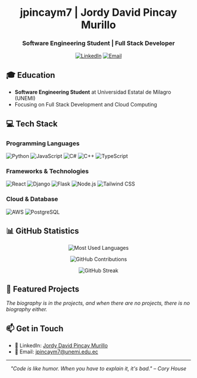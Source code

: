 <div align="center">
  

# jpincaym7 | Jordy David Pincay Murillo
### Software Engineering Student | Full Stack Developer

[![LinkedIn](https://img.shields.io/badge/LinkedIn-0077B5?style=for-the-badge&logo=linkedin&logoColor=white)](https://www.linkedin.com/in/jordy-david-pincay-murillo-9029502b8/)
[![Email](https://img.shields.io/badge/Email-D14836?style=for-the-badge&logo=gmail&logoColor=white)](mailto:jpincaym7@unemi.edu.ec)

</div>

## 🎓 Education
- **Software Engineering Student** at Universidad Estatal de Milagro (UNEMI)
- Focusing on Full Stack Development and Cloud Computing

## 💻 Tech Stack

### Programming Languages
![Python](https://img.shields.io/badge/Python-3776AB?style=for-the-badge&logo=python&logoColor=white)
![JavaScript](https://img.shields.io/badge/JavaScript-F7DF1E?style=for-the-badge&logo=javascript&logoColor=black)
![C#](https://img.shields.io/badge/C%23-239120?style=for-the-badge&logo=c-sharp&logoColor=white)
![C++](https://img.shields.io/badge/C++-00599C?style=for-the-badge&logo=c%2B%2B&logoColor=white)
![TypeScript](https://img.shields.io/badge/TypeScript-3178C6?style=for-the-badge&logo=typescript&logoColor=white)

### Frameworks & Technologies
![React](https://img.shields.io/badge/React-20232A?style=for-the-badge&logo=react&logoColor=61DAFB)
![Django](https://img.shields.io/badge/Django-092E20?style=for-the-badge&logo=django&logoColor=white)
![Flask](https://img.shields.io/badge/Flask-000000?style=for-the-badge&logo=flask&logoColor=white)
![Node.js](https://img.shields.io/badge/Node.js-339933?style=for-the-badge&logo=nodedotjs&logoColor=white)
![Tailwind CSS](https://img.shields.io/badge/Tailwind_CSS-38B2AC?style=for-the-badge&logo=tailwind-css&logoColor=white)

### Cloud & Database
![AWS](https://img.shields.io/badge/AWS-232F3E?style=for-the-badge&logo=amazon-aws&logoColor=white)
![PostgreSQL](https://img.shields.io/badge/PostgreSQL-316192?style=for-the-badge&logo=postgresql&logoColor=white)

## 📊 GitHub Statistics

<div align="center">

![Most Used Languages](https://github-readme-stats.vercel.app/api/top-langs/?username=jpincaym7&theme=tokyonight&layout=compact)

![GitHub Contributions](https://github-readme-stats.vercel.app/api?username=jpincaym7&show_icons=true&theme=tokyonight&count_private=true)

![GitHub Streak](https://github-readme-streak-stats.herokuapp.com/?user=YOUR_GITHUB_USERNAME&theme=tokyonight)

</div>

## 🌟 Featured Projects

*The biography is in the projects, and when there are no projects, there is no biography either.*

## 📫 Get in Touch
- 💼 LinkedIn: [Jordy David Pincay Murillo](https://www.linkedin.com/in/jordy-david-pincay-murillo-9029502b8/)
- 📧 Email: jpincaym7@unemi.edu.ec

---
<div align="center">

*"Code is like humor. When you have to explain it, it's bad." – Cory House*

</div>
